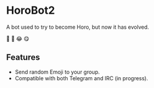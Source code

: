 # HoroBot2

A bot used to try to become Horo, but now it has evolved.

🌚 🌝 😂 😋

## Features

- Send random Emoji to your group.
- Compatible with both Telegram and IRC (in progress).
